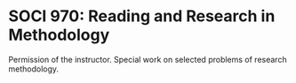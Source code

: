 # SOCI 970: Reading and Research in Methodology

Permission of the instructor. Special work on selected problems of research methodology.